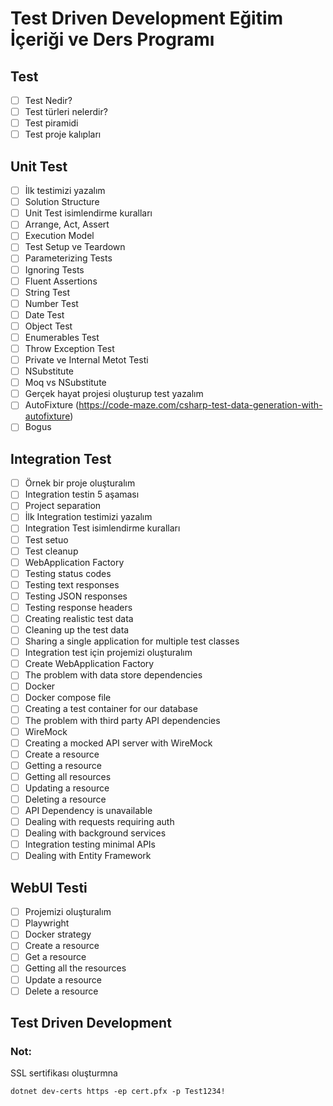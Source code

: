 # Test Driven Development Eğitim İçeriği ve Ders Programı

## Test
- [ ] Test Nedir?
- [ ] Test türleri nelerdir?
- [ ] Test piramidi
- [ ] Test proje kalıpları

## Unit Test
- [ ] İlk testimizi yazalım
- [ ] Solution Structure
- [ ] Unit Test isimlendirme kuralları
- [ ] Arrange, Act, Assert
- [ ] Execution Model
- [ ] Test Setup ve Teardown
- [ ] Parameterizing Tests
- [ ] Ignoring Tests
- [ ] Fluent Assertions
- [ ] String Test
- [ ] Number Test
- [ ] Date Test
- [ ] Object Test
- [ ] Enumerables Test
- [ ] Throw Exception Test
- [ ] Private ve Internal Metot Testi
- [ ] NSubstitute
- [ ] Moq vs NSubstitute
- [ ] Gerçek hayat projesi oluşturup test yazalım
- [ ] AutoFixture (https://code-maze.com/csharp-test-data-generation-with-autofixture)
- [ ] Bogus

## Integration Test
- [ ] Örnek bir proje oluşturalım
- [ ] Integration testin 5 aşaması
- [ ] Project separation
- [ ] İlk Integration testimizi yazalım
- [ ] Integration Test isimlendirme kuralları
- [ ] Test setuo
- [ ] Test cleanup
- [ ] WebApplication Factory
- [ ] Testing status codes
- [ ] Testing text responses
- [ ] Testing JSON responses
- [ ] Testing response headers
- [ ] Creating realistic test data
- [ ] Cleaning up the test data
- [ ] Sharing a single application for multiple test classes
- [ ] Integration test için projemizi oluşturalım
- [ ] Create WebApplication Factory
- [ ] The problem with data store dependencies
- [ ] Docker
- [ ] Docker compose file
- [ ] Creating a test container for our database
- [ ] The problem with third party API dependencies
- [ ] WireMock
- [ ] Creating a mocked API server with WireMock
- [ ] Create a resource
- [ ] Getting a resource
- [ ] Getting all resources
- [ ] Updating a resource
- [ ] Deleting a resource
- [ ] API Dependency is unavailable
- [ ] Dealing with requests requiring auth
- [ ] Dealing with background services
- [ ] Integration testing minimal APIs
- [ ] Dealing with Entity Framework

## WebUI Testi
- [ ] Projemizi oluşturalım
- [ ] Playwright
- [ ] Docker strategy
- [ ] Create a resource
- [ ] Get a resource
- [ ] Getting all the resources
- [ ] Update a resource
- [ ] Delete a resource

## Test Driven Development

### Not: 
SSL sertifikası oluşturmna
```
dotnet dev-certs https -ep cert.pfx -p Test1234!
```

